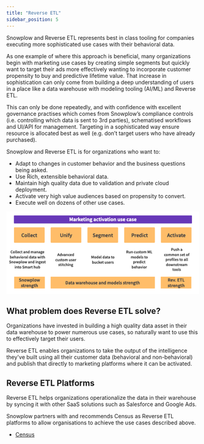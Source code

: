 ```yaml
---
title: "Reverse ETL"
sidebar_position: 5
---
```


Snowplow and Reverse ETL represents best in class tooling for companies executing more sophisticated use cases with their behavioral data.

As one example of where this approach is beneficial, many organizations begin with marketing use cases by creating simple segments but quickly want to target their ads more effectively wanting to incorporate customer propensity to buy and predictive lifetime value. That increase in sophistication can only come from building a deep understanding of users in a place like a data warehouse with modeling tooling (AI/ML) and Reverse ETL.

This can only be done repeatedly, and with confidence with excellent governance practises which comes from Snowplow’s compliance controls (i.e. controlling which data is sent to 3rd parties), schematised workflows and UI/API for management. Targeting in a sophisticated way ensure resource is allocated best as well (e.g. don’t target users who have already purchased).

Snowplow and Reverse ETL is for organizations who want to:

- Adapt to changes in customer behavior and the business questions being asked.
- Use Rich, extensible behavioral data.
- Maintain high quality data due to validation and private cloud deployment.
- Activate very high value audiences based on propensity to convert.
- Execute well on dozens of other use cases.

![](images/reverseetl.png)

## What problem does Reverse ETL solve?

Organizations have invested in building a high quality data asset in their data warehouse to power numerous use cases, so naturally want to use this to effectively target their users.

Reverse ETL enables organizations to take the output of the intelligence they've built using all their customer data (behavioral and non-behavioral) and publish that directly to marketing platforms where it can be activated.

## Reverse ETL Platforms

Reverse ETL helps organizations operationalize the data in their warehouse by syncing it with other SaaS solutions such as Salesforce and Google Ads.

Snowplow partners with and recommends Census as Reverse ETL platforms to allow organisations to achieve the use cases described above.

- [Census](https://www.getcensus.com/)

